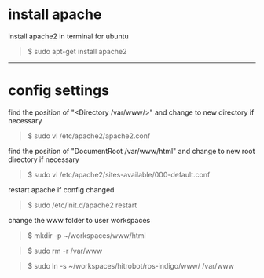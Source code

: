 # install apache

install apache2 in terminal for ubuntu
>$ sudo apt-get install apache2

***
# config settings

find the position of "\<Directory /var/www/\>" and change to new directory if necessary

>$ sudo vi /etc/apache2/apache2.conf

find the position of "DocumentRoot /var/www/html" and change to new root directory if necessary

>$ sudo vi /etc/apache2/sites-available/000-default.conf

restart apache if config changed

>$ sudo /etc/init.d/apache2 restart

change the www folder to user workspaces

>$ mkdir -p ~/workspaces/www/html

>$ sudo rm -r /var/www

>$ sudo ln -s ~/workspaces/hitrobot/ros-indigo/www/ /var/www
